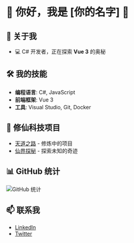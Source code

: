 # 🌌 你好，我是 [你的名字] 🌌

## 🚀 关于我
- 💻 C# 开发者，正在探索 **Vue 3** 的奥秘


## 🛠️ 我的技能
- **编程语言**: C#, JavaScript
- **前端框架**: Vue 3
- **工具**: Visual Studio, Git, Docker

## 🌠 修仙科技项目
- [天道之路](项目链接) - 修炼中的项目
- [仙界探秘](项目链接) - 探索未知的奇迹

## 📊 GitHub 统计
![GitHub 统计](https://github-readme-stats.vercel.app/api?username=你的用户名&show_icons=true&theme=radical)



## 📫 联系我
- [LinkedIn](你的LinkedIn链接)
- [Twitter](你的Twitter链接)
